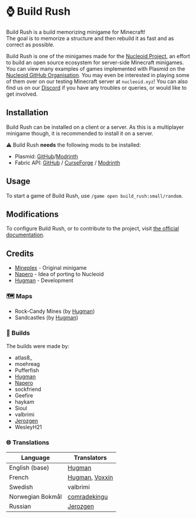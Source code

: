 # ⌚ Build Rush

Build Rush is a build memorizing minigame for Minecraft!  
The goal is to memorize a structure and then rebuild it as fast and as correct as possible.

Build Rush is one of the minigames made for the [Nucleoid Project](https://nucleoid.xyz/), an effort to build an open source ecosystem for server-side Minecraft minigames.
You can view many examples of games implemented with Plasmid on the [Nucleoid GitHub Organisation](https://github.com/NucleoidMC).
You may even be interested in playing some of them over on our testing Minecraft server at `nucleoid.xyz`!
You can also find us on our [Discord](https://nucleoid.xyz/discord) if you have any troubles or queries, or would like to get involved.

## Installation

Build Rush can be installed on a client or a server. As this is a multiplayer minigame though, it is recommended to install it on a server.

⚠ Build Rush **needs** the following mods to be installed:
- Plasmid: [GitHub](https://github.com/NucleoidMC/plasmid)/[Modrinth](https://modrinth.com/mod/plasmid)
- Fabric API: [GitHub](https://github.com/FabricMC/fabric) / [CurseForge](https://www.curseforge.com/minecraft/mc-mods/fabric-api) / [Modrinth](https://modrinth.com/mod/fabric-api)

## Usage

To start a game of Build Rush, use `/game open build_rush:small/random`.

## Modifications

To configure Build Rush, or to contribute to the project, visit [the official documentation](https://docs.nucleoid.xyz/build-rush/).

## Credits

- [Mineplex](https://www.mineplex.com) - Original minigame
- [Napero](https://github.com/Napero) - Idea of porting to Nucleoid
- [Hugman](https://github.com/Hugman76) - Development

### 🗺 Maps
- Rock-Candy Mines (by [Hugman](https://github.com/Hugman76))
- Sandcastles (by [Hugman](https://github.com/Hugman76))

### 🧱 Builds
The builds were made by:
- atlas8_
- moehreag
- Pufferfish
- [Hugman](https://github.com/Hugman76)
- [Napero](https://github.com/Napero)
- sockfriend
- Geefire
- haykam
- Sioul
- valbrimi
- [Jerozgen](https://github.com/Jerozgen)
- WesleyH21

### 🌐 Translations
| Language         | Translators                                                                |
|------------------|----------------------------------------------------------------------------|
| English (base)   | [Hugman](https://github.com/Hugman76)                                      |
| French           | [Hugman](https://github.com/Hugman76), [Voxxin](https://github.com/Voxxin) |
| Swedish          | valbrimi                                                                   |
| Norwegian Bokmål | [comradekingu](https://github.com/comradekingu)                            |
| Russian          | [Jerozgen](https://github.com/Jerozgen)                                    |